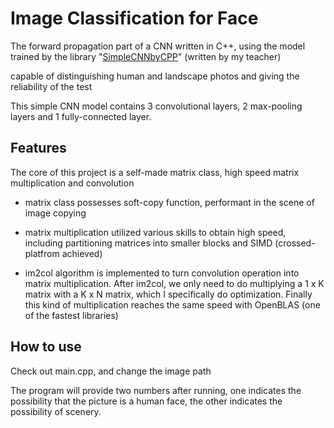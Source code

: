 # Image Classification for Face
The forward propagation part of a CNN written in C++, using the model trained by the library "<a href="https://github.com/ShiqiYu/SimpleCNNbyCPP">SimpleCNNbyCPP</a>" (written by my teacher)

capable of distinguishing human and landscape photos and giving the reliability of the test

This simple CNN model contains 3 convolutional layers, 2 max-pooling layers and 1 fully-connected layer.

## Features
The core of this project is a self-made matrix class, high speed matrix multiplication and convolution

+ matrix class possesses soft-copy function, performant in the scene of image copying

+ matrix multiplication utilized various skills to obtain high speed, including partitioning matrices into smaller blocks and SIMD (crossed-platfrom achieved)

+ im2col algorithm is implemented to turn convolution operation into matrix multiplication. After im2col, we only need to do multiplying a 1 x K matrix with a K x N matrix, which I specifically do optimization. Finally this kind of multiplication reaches the same speed with OpenBLAS (one of the fastest libraries)

## How to use
Check out main.cpp, and change the image path

The program will provide two numbers after running, one indicates the possibility that the picture is a human face, the other indicates the possibility of scenery.





